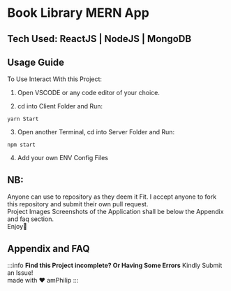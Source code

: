 Book Library MERN App
===
## Tech Used: ReactJS | NodeJS | MongoDB

## Usage Guide

To Use Interact With this Project:

1. Open VSCODE or any code editor of your choice.

2. cd into Client Folder and Run:
```javascript=16
yarn Start
```
3. Open another Terminal, cd into Server Folder and Run:
```javascript=16
npm start
```
4. Add your own ENV Config Files


## NB:
Anyone can use to repository as they deem it Fit. I accept anyone to fork this repository and submit their own pull request.<br/>
Project Images Screenshots of the Application shall be below the Appendix and faq section.<br/>
Enjoy🎉<br/>

## Appendix and FAQ

:::info
**Find this Project incomplete? Or Having Some Errors** Kindly Submit an Issue!<br/>
made with ❤ amPhilip
:::